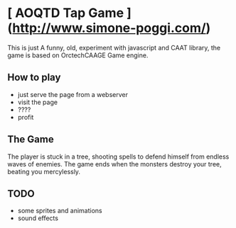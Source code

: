 # [ AOQTD Tap Game ] (http://www.simone-poggi.com/)

This is just A funny, old, experiment with javascript and CAAT library, the game is based on OrctechCAAGE Game engine.

## How to play

- just serve the page from a webserver
- visit the page
- ????
- profit

## The Game

The player is stuck in a tree, shooting spells to defend himself from endless waves of enemies.
The game ends when the monsters destroy your tree, beating you mercylessly.

## TODO	

- some sprites and animations
- sound effects